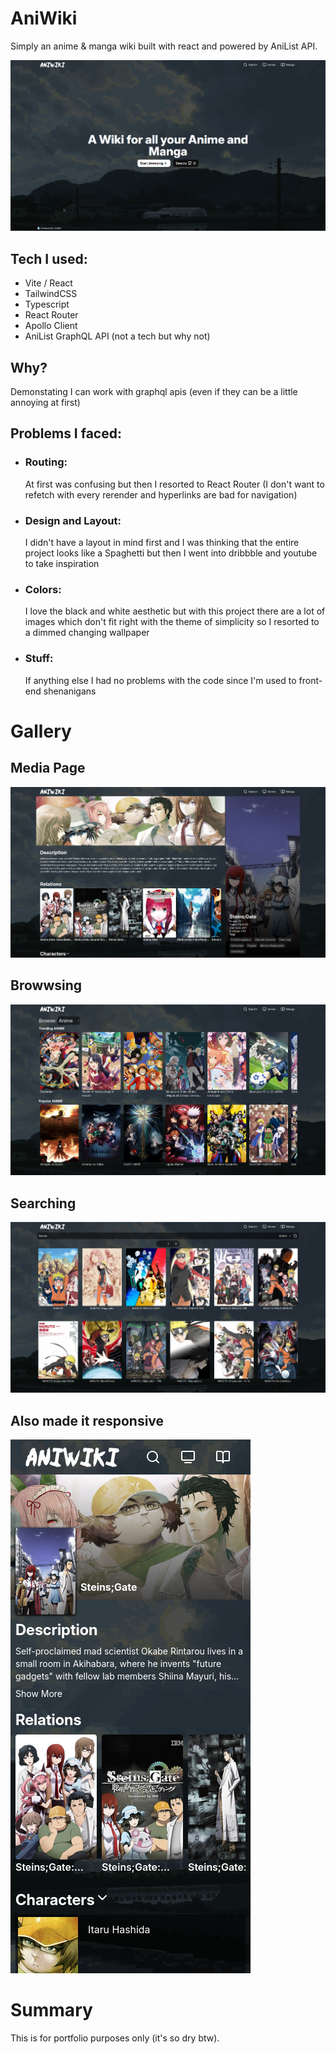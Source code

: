 # AniWiki
Simply an anime & manga wiki built with react and powered by AniList API.

![](https://github.com/NotMatta/aniwiki/blob/main/public/gallery/screenshot2.png?raw=true)

## Tech I used:
- Vite / React
- TailwindCSS
- Typescript
- React Router
- Apollo Client
- AniList GraphQL API (not a tech but why not)

## Why?
Demonstating I can work with graphql apis (even if they can be a little annoying at first)

## Problems I faced:
- ### Routing:
  At first was confusing but then I resorted to React Router (I don't want to refetch with every rerender and hyperlinks are bad for navigation)
- ### Design and Layout:
  I didn't have a layout in mind first and I was thinking that the entire project looks like a Spaghetti but then I went into dribbble and youtube to take inspiration
- ### Colors:
  I love the black and white aesthetic but with this project there are a lot of images which don't fit right with the theme of simplicity so I resorted to a dimmed changing wallpaper
- ### Stuff:
  If anything else I had no problems with the code since I'm used to front-end shenanigans

# Gallery
## Media Page
![](https://github.com/NotMatta/aniwiki/blob/main/public/gallery/screenshot1.png?raw=true])
## Browwsing
![](https://github.com/NotMatta/aniwiki/blob/main/public/gallery/screenshot3.png?raw=true)
## Searching
![](https://github.com/NotMatta/aniwiki/blob/main/public/gallery/screenshot4.png?raw=true)
## Also made it responsive
![](https://github.com/NotMatta/aniwiki/blob/main/public/gallery/screenshot5.png?raw=true)

# Summary
This is for portfolio purposes only (it's so dry btw).
